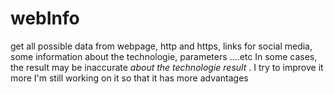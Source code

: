# webInfo
 get all possible data from webpage, http and https, links for social media,
 some information about the technologie, parameters ....etc
 In some cases, the result may be inaccurate *about the technologie result* . I try to improve it more
 I'm still working on it so that it has more advantages


 [^1]: git clone https://github.com/younaione/webInfo.git
 [^1]: chmod +x webinfo.sh
 ./webinfo -f file-name
